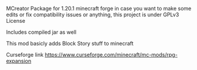 MCreator Package for 1.20.1 minecraft forge in case you want to make some edits or fix compatibility issues or anything, this project is under GPLv3 License

Includes compiled jar as well


This mod basicly adds Block Story stuff to minecraft


Curseforge link
https://www.curseforge.com/minecraft/mc-mods/rpg-expansion
